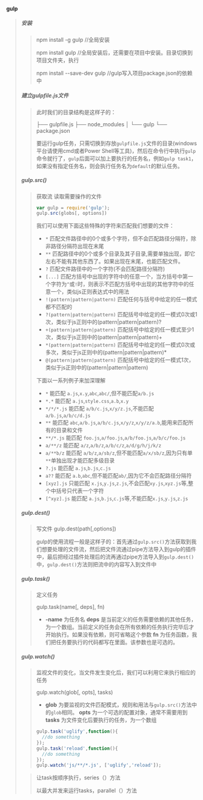 #### gulp

> ##### 安装
>
> > npm install -g gulp //全局安装
> >
> > npm install gulp //全局安装后，还需要在项目中安装。目录切换到项目文件夹，执行
> >
> > npm install --save-dev gulp //gulp写入项目package.json的依赖中
>
> ##### 建立gulpfile.js文件
>
> > 此时我们的目录结构是这样子的：
> >
> > ├── gulpfile.js
> > ├── node_modules
> > │ └── gulp
> > └── package.json
> >
> > 要运行gulp任务，只需切换到存放`gulpfile.js`文件的目录(windows平台请使用cmd或者Power Shell等工具)，然后在命令行中执行`gulp`命令就行了，`gulp`后面可以加上要执行的任务名，例如`gulp task1`，如果没有指定任务名，则会执行任务名为`default`的默认任务。
>
> ##### gulp.src()
>
> > 获取流  读取需要操作的文件
> >
> > ```js
> > var gulp = require('gulp');
> > gulp.src(globs[, options])
> > ```
> >
> > 我们可以使用下面这些特殊的字符来匹配我们想要的文件：
> >
> > - `*` 匹配文件路径中的0个或多个字符，但不会匹配路径分隔符，除非路径分隔符出现在末尾
> > - `**` 匹配路径中的0个或多个目录及其子目录,需要单独出现，即它左右不能有其他东西了。如果出现在末尾，也能匹配文件。
> > - `?` 匹配文件路径中的一个字符(不会匹配路径分隔符)
> > - `[...]` 匹配方括号中出现的字符中的任意一个，当方括号中第一个字符为`^`或`!`时，则表示不匹配方括号中出现的其他字符中的任意一个，类似js正则表达式中的用法
> > - `!(pattern|pattern|pattern)` 匹配任何与括号中给定的任一模式都不匹配的
> > - `?(pattern|pattern|pattern)` 匹配括号中给定的任一模式0次或1次，类似于js正则中的(pattern|pattern|pattern)?
> > - `+(pattern|pattern|pattern)` 匹配括号中给定的任一模式至少1次，类似于js正则中的(pattern|pattern|pattern)+
> > - `*(pattern|pattern|pattern)` 匹配括号中给定的任一模式0次或多次，类似于js正则中的(pattern|pattern|pattern)*
> > - `@(pattern|pattern|pattern)` 匹配括号中给定的任一模式1次，类似于js正则中的(pattern|pattern|pattern)
> >
> > 下面以一系列例子来加深理解
> >
> > - `*` 能匹配 `a.js`,`x.y`,`abc`,`abc/`,但不能匹配`a/b.js`
> > - `*.*` 能匹配 `a.js`,`style.css`,`a.b`,`x.y`
> > - `*/*/*.js` 能匹配 `a/b/c.js`,`x/y/z.js`,不能匹配`a/b.js`,`a/b/c/d.js`
> > - `**` 能匹配 `abc`,`a/b.js`,`a/b/c.js`,`x/y/z`,`x/y/z/a.b`,能用来匹配所有的目录和文件
> > - `**/*.js` 能匹配 `foo.js`,`a/foo.js`,`a/b/foo.js`,`a/b/c/foo.js`
> > - `a/**/z` 能匹配 `a/z`,`a/b/z`,`a/b/c/z`,`a/d/g/h/j/k/z`
> > - `a/**b/z` 能匹配 `a/b/z`,`a/sb/z`,但不能匹配`a/x/sb/z`,因为只有单`**`单独出现才能匹配多级目录
> > - `?.js` 能匹配 `a.js`,`b.js`,`c.js`
> > - `a??` 能匹配 `a.b`,`abc`,但不能匹配`ab/`,因为它不会匹配路径分隔符
> > - `[xyz].js` 只能匹配 `x.js`,`y.js`,`z.js`,不会匹配`xy.js`,`xyz.js`等,整个中括号只代表一个字符
> > - `[^xyz].js` 能匹配 `a.js`,`b.js`,`c.js`等,不能匹配`x.js`,`y.js`,`z.js`
>
> ##### gulp.dest()
>
> > 写文件 gulp.dest(path[,options])
> >
> > gulp的使用流程一般是这样子的：首先通过`gulp.src()`方法获取到我们想要处理的文件流，然后把文件流通过pipe方法导入到gulp的插件中，最后把经过插件处理后的流再通过pipe方法导入到`gulp.dest()`中，`gulp.dest()`方法则把流中的内容写入到文件中
>
> ##### gulp.task()
>
> > 定义任务
> >
> > gulp.task(name[, deps], fn)
> >
> > - **-name** 为任务名
> >   **deps** 是当前定义的任务需要依赖的其他任务，为一个数组。当前定义的任务会在所有依赖的任务执行完毕后才开始执行。如果没有依赖，则可省略这个参数
> >   **fn** 为任务函数，我们把任务要执行的代码都写在里面。该参数也是可选的。
>
> ##### gulp.watch()
>
> > 监视文件的变化，当文件发生变化后，我们可以利用它来执行相应的任务
> >
> > gulp.watch(glob[, opts], tasks)
> >
> > - **glob** 为要监视的文件匹配模式，规则和用法与`gulp.src()`方法中的`glob`相同。
> >   **opts** 为一个可选的配置对象，通常不需要用到
> >   **tasks** 为文件变化后要执行的任务，为一个数组
> >
> > ```js
> > gulp.task('uglify',function(){
> >   //do something
> > });
> > gulp.task('reload',function(){
> >   //do something
> > });
> > gulp.watch('js/**/*.js', ['uglify','reload']);
> > ```
> >
> > 
>
> > 让task按顺序执行，series（）方法
> >
> > 以最大并发来运行tasks，parallel（）方法